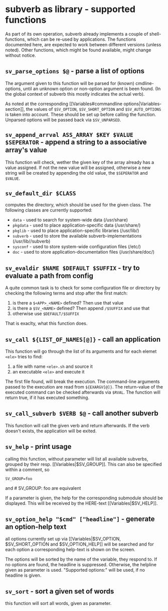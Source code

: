 # subverb as library - supported functions #

As part of its own operation, subverb already implements
a couple of shell-functions, which can be re-used by applications.
The functions documented here, are expected to work between
different versions (unless noted). Other functions, which might
be found available, might change without notice.

## `sv_parse_options $@` - parse a list of options ##

The argument given to this function will be parsed for (known)
cmdline-options, until an unknown option or non-option argument
is been found. (In the global context of subverb this mostly
indicates the actual verb).

As noted at the corresponding [[Variables#commandline options|Variables-section]],
the values of `$SV_OPTION`, `$SV_SHORT_OPTION` and `$SV_AUTO_OPTIONS`
is taken into account. These should be set up before calling
the function. Unparsed options will be passed back via `$SV_UNPARSED`.

## `sv_append_arrval ASS_ARRAY $KEY $VALUE $SEPERATOR` - append a string to a associative array's value ##

This function will check, wether the given key of the array already
has a value assigned. If not the new value will be assigned,
otherwise a new string will be created by appending the old value,
the `$SEPERATOR` and `$VALUE`.

## `sv_default_dir $CLASS` ##

computes the directory, which should be used for the given class.
The following classes are currently supported:

* `data` - used to search for system-wide data (/usr/share)
* `pkgdata` - used to place application-specific data (/usr/share/<pkg>)
* `pkglib` - used to place application-specific libraries (/usr/lib/<pkg>)
* `subverb` - used to store the available subverb-implementations (/usr/lib/<pkg>/subverb)
* `sysconf` - used to store system-wide configuration files (/etc/<pkg>)
* `doc` - used to store application-documentation files (/usr/share/doc/<pkg>)

## `sv_evaldir $NAME $DEFAULT $SUFFIX` - try to evaluate a path from config ##

A quite common task is to check for some configuration file or directory
by checking the following terms and stop after the first match:

1) is there a `$<APP>_<NAME>` defined? Then use that value
2) is there a `$SV_<NAME>` defined? Then append `/$SUFFIX` and use that
3) otherwise use `$DEFAULT/$SUFFIX`

That is exaclty, what this function does.

## `sv_call ${LIST_OF_NAMES[@]}` - call an application ##

This function will go through the list of its arguments and for each
elemet `<ele>` tries to find:

1) a file with name `<ele>.sh` and source it
2) an executable `<ele>` and execute it

The first file found, will break the execution.
The command-line arguments passed to the execution
are read from `${EXARGV[@]}`. The return-value of the executed
command can be checked afterwards via `$RVAL`.
The function will return true, if it has executed something.

## `sv_call_subverb $VERB $@` - call another subverb ##

This function will call the given verb and return afterwards.
If the verb doesn't exists, the application will be exited.

## `sv_help` - print usage ##

calling this function, without parameter will list all available
subverbs, grouped by their resp. [[Variables|$SV_GROUP]]. This can
also be specified within a comment, so

	SV_GROUP=foo
and
	# SV_GROUP: foo
are equivalent

If a parameter is given, the help for the corresponding submodule
should be displayed. This will be received by the
HERE-text [[Variables|$SV_HELP]].

## `sv_option_help "$cmd" ["headline"]` - generate an option-help text ##

all options currently set up via [[Variables|$SV_OPTION, $SV_SHORT_OPTION and $SV_OPTION_HELP]]
will be searched and for each option a corresponding help-text
is shown on the screen.

The options will be sorted by the name of the variable, they respond
to. If no options are found, the headline is suppressed.
Otherwise, the helpline given as parameter is used.
"Supported options:" will be used, if no headline is given.

## `sv_sort` - sort a given set of words ##

this function will sort all words, given as parameter.

